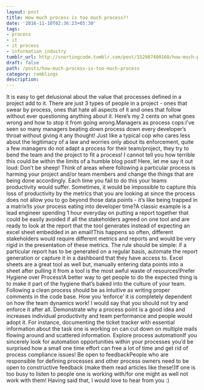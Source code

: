 ```yaml
---
layout: post
title: How much process is too much process?!
date: '2016-11-10T02:36:23+05:30'
tags:
- process
- it
- it process
- information industry
tumblr_url: http://snortingcode.tumblr.com/post/152987400160/how-much-process-is-too-much-process
draft: false
path: /posts/how-much-process-is-too-much-process
category: ramblings
description:
---
```

It is easy to get delusional about the value that processes defined in a project add to it. There are just 3 types of people in a project - ones that swear by process, ones that hate all aspects of it and ones that follow without ever questioning anything about it. Here’s my 2 cents on what goes wrong and how to stop it from going wrong.Managers as process cops:I’ve seen so many managers beating down process down every developer’s throat without giving it any thought! Just like a typical cop who cares less about the legitimacy of a law and worries only about its enforcement, quite a few managers do not adapt a process for their team/project, they try to bend the team and the project to fit a process! I cannot tell you how terrible this could be within the limits of a humble blog post! Here, let me say it out loud: Don’t be sheep! Think of areas where following a particular process is harming your project and/or team members and change the things that are being done accordingly. Each time you fail to do this your teams productivity would suffer. Sometimes, it would be impossible to capture this loss of productivity by the metrics that you are looking at since the process does not allow you to go beyond those data points - it’s like being trapped in a matrix!Is your process eating into developer time?A classic example is a lead engineer spending 1 hour everyday on putting a report together that could be easily avoided if all the stakeholders agreed on one tool and are ready to look at the report that the tool generates instead of expecting an excel sheet embedded in an email!This happens so often, different stakeholders would require different metrics and reports and would be very rigid in the presentation of these metrics. The rule should be simple: if a particular report has to be generated on a regular basis, automate the report generation or capture it in a dashboard that they have access to. Excel sheets are a great tool as well but, manually entering data points into a sheet after pulling it from a tool is the most awful waste of resources!Prefer Hygiene over Process!A better way to get people to do the expected thing is to make it part of the hygiene that’s baked into the culture of your team. Following a clean process should be as intuitive as writing proper comments in the code base. How you ‘enforce’ it is completely dependent on how the team dynamics work! I would say that you should not try and enforce it after all. Demonstrate why a process point is a good idea and increases individual productivity and team performance and people would adopt it. For instance, documenting the ticket tracker with essential information about the task one is working on can cut down on multiple mails flowing around and scattered information. Explore process automationIf you sincerely look for automation opportunities within your processes you’d be surprised how a small one time effort can free a lot of time and get rid of process compliance issues! Be open to feedbackPeople who are responsible for defining processes and other process owners need to be open to constructive feedback (make them read articles like these!)If one is too busy to listen to people one is working with/for one might as well not work with them! Having said that, I would love to hear from you :)
